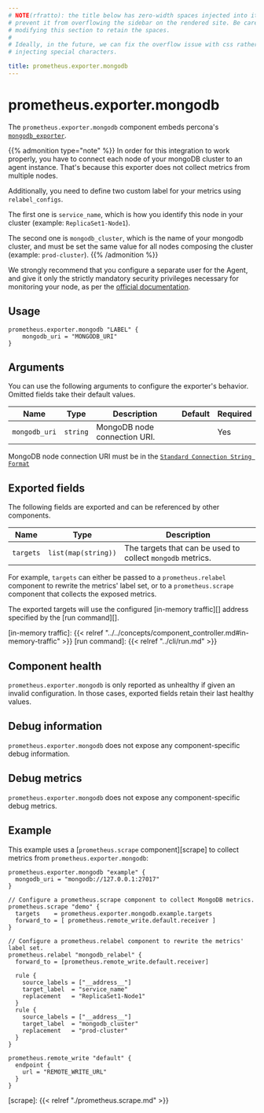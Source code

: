 ```yaml
---
# NOTE(rfratto): the title below has zero-width spaces injected into it to
# prevent it from overflowing the sidebar on the rendered site. Be careful when
# modifying this section to retain the spaces.
#
# Ideally, in the future, we can fix the overflow issue with css rather than
# injecting special characters.

title: prometheus.exporter.mongodb
---
```


# prometheus.exporter.mongodb
The `prometheus.exporter.mongodb` component embeds percona's [`mongodb_exporter`](https://github.com/percona/mongodb_exporter).

{{% admonition type="note" %}}
In order for this integration to work properly, you have to connect each node of your mongoDB cluster to an agent instance.
That's because this exporter does not collect metrics from multiple nodes.

Additionally, you need to define two custom label for your metrics using `relabel_configs`.

The first one is `service_name`, which is how you identify this node in your cluster (example: `ReplicaSet1-Node1`).

The second one is `mongodb_cluster`, which is the name of your mongodb cluster, and must be set the same value for all nodes composing the cluster (example: `prod-cluster`).
{{% /admonition %}}

We strongly recommend that you configure a separate user for the Agent, and give it only the strictly mandatory
security privileges necessary for monitoring your node, as per the [official documentation](https://github.com/percona/mongodb_exporter#permissions).

## Usage

```river
prometheus.exporter.mongodb "LABEL" {
    mongodb_uri = "MONGODB_URI"
}
```

## Arguments
You can use the following arguments to configure the exporter's behavior.
Omitted fields take their default values.

Name | Type | Description | Default | Required
---- | ---- | ----------- | ------- | --------
`mongodb_uri` | `string` | MongoDB node connection URI. | | Yes

MongoDB node connection URI must be in the [`Standard Connection String Format`](https://docs.mongodb.com/manual/reference/connection-string/#std-label-connections-standard-connection-string-format)



## Exported fields
The following fields are exported and can be referenced by other components.

Name      | Type                | Description
--------- | ------------------- | -----------
`targets` | `list(map(string))` | The targets that can be used to collect `mongodb` metrics.

For example, `targets` can either be passed to a `prometheus.relabel`
component to rewrite the metrics' label set, or to a `prometheus.scrape`
component that collects the exposed metrics.

The exported targets will use the configured [in-memory traffic][] address
specified by the [run command][].

[in-memory traffic]: {{< relref "../../concepts/component_controller.md#in-memory-traffic" >}}
[run command]: {{< relref "../cli/run.md" >}}

## Component health

`prometheus.exporter.mongodb` is only reported as unhealthy if given
an invalid configuration. In those cases, exported fields retain their last
healthy values.

## Debug information

`prometheus.exporter.mongodb` does not expose any component-specific
debug information.

## Debug metrics

`prometheus.exporter.mongodb` does not expose any component-specific
debug metrics.

## Example

This example uses a [`prometheus.scrape` component][scrape] to collect metrics
from `prometheus.exporter.mongodb`:

```river
prometheus.exporter.mongodb "example" {
  mongodb_uri = "mongodb://127.0.0.1:27017"
}

// Configure a prometheus.scrape component to collect MongoDB metrics.
prometheus.scrape "demo" {
  targets    = prometheus.exporter.mongodb.example.targets
  forward_to = [ prometheus.remote_write.default.receiver ]
}

// Configure a prometheus.relabel component to rewrite the metrics' label set.
prometheus.relabel "mongodb_relabel" {
  forward_to = [prometheus.remote_write.default.receiver]

  rule {
    source_labels = ["__address__"]
    target_label  = "service_name"
    replacement   = "ReplicaSet1-Node1"
  }
  rule {
    source_labels = ["__address__"]
    target_label  = "mongodb_cluster"
    replacement   = "prod-cluster"
  }
}

prometheus.remote_write "default" {
  endpoint {
    url = "REMOTE_WRITE_URL"
  }
}
```

[scrape]: {{< relref "./prometheus.scrape.md" >}}
